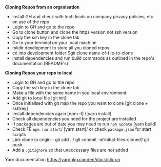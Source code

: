 **Cloning Repos from an organisation**

- Install GH and check with tech leads on company privacy policies, etc. on use of the repo
- Login to GH and go to the repo
- Go to clone button and clone the https version not ssh version
- Copy the ssh key in the clone tab
- Go to your terminal on your local machine
- mkdir development to store all you cloned repos
- cd into development folder $git clone name-of-file-to-clone
- install dependencies and run build commands as outlined in the repo's documentation (README's)

**Cloning Repos your repo to local**

- Login to GH and go to the repo
- Copy the ssh key in the clone tab
- Make a file with the same name in you local environment
- Add git to local file [git init]
- Once initialised with git map the repo you want to clone [git clone + sshkey]
- Install dependencies again [npm -I] /[yarn install]
- Check all dependencies you need for the project are installed
- If packages are out of date you may need to run `npm update` [yarn build]
- Check FE `npm run start`/ [yarn start]/ or check `package.json` for start scripts
- Link clone to origin - git add . / git commit -m’initial-files-cloned’/ git push
- Add a `.gitignore` so that uneccessary files are not added

Yarn documentation
https://yarnpkg.com/en/docs/cli/run
